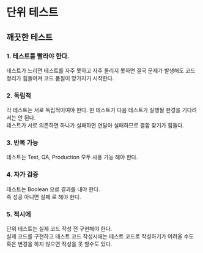 # 단위 테스트

## 깨끗한 테스트

### 1. 테스트틑 빨라야 한다.
테스트가 느리면 테스트를 자주 못하고 자주 돌리지 못하면 결국 문제가 발생해도 코드 정리가 힘들어져 코드 품질이 망가지기 시작한다.

### 2. 독립적
각 테스트는 서로 독립적이여야 한다.
한 테스트가 다음 테스트가 실행될 한경을 기다려서는 안 된다.  
테스트가 서로 의존하면 하나가 실패하면 연달아 실패하므로 결함 찾기가 힘들다.

### 3. 반복 가능
테스트는 Test, QA, Production 모두 사용 가능 해야 한다.

### 4. 자가 검증
테스트는 Boolean 으로 결과를 내야 한다.  
즉 성공 아니면 실패 로 해야 한다.

### 5. 적시에
단위 테스트는 실제 코드 작성 전 구현해야 한다.  
실제 코드를 구현하고 테스트 코드 작성시에는 테스트 코드로 작성하기가 어려울 수도 혹은 변경을 하지 않으면 작성을 못 할수도 있다.


